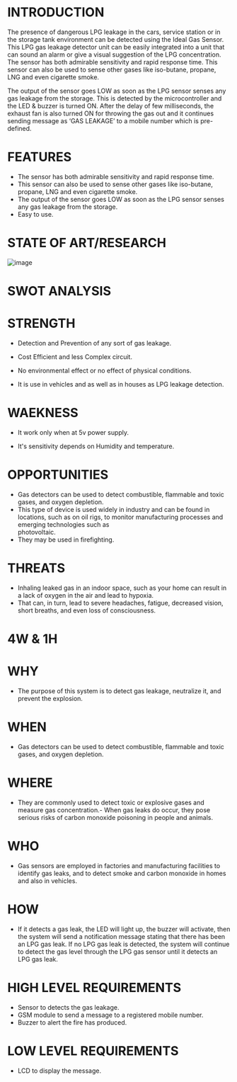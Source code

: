 # INTRODUCTION

   The presence of dangerous LPG leakage in the cars, service station or in the storage tank environment can be detected using the Ideal Gas Sensor. This LPG gas leakage detector unit can be easily integrated into a unit that can sound an alarm or give a visual suggestion of the LPG concentration. The sensor has both admirable sensitivity and rapid response time. This sensor can also be used to sense other gases like iso-butane, propane, LNG and even cigarette smoke.
 
   The output of the sensor goes LOW as soon as the LPG sensor senses any gas leakage from the storage. This is detected by the microcontroller and the LED & buzzer is turned ON. After the delay of few milliseconds, the exhaust fan is also turned ON for throwing the gas out and it continues sending message as ‘GAS LEAKAGE’ to a mobile number which is pre-defined.
   
# FEATURES

*  The sensor has both admirable sensitivity and rapid response time.
*  This sensor can also be used to sense other gases like iso-butane, propane, LNG and even cigarette smoke. 
*  The output of the sensor goes LOW as soon as the LPG sensor senses any gas leakage from the storage.
*  Easy to use.


# STATE OF ART/RESEARCH

![image](https://user-images.githubusercontent.com/94245015/144088408-5831066c-a48d-4419-8517-bab65da67e2d.png)


# SWOT ANALYSIS

# STRENGTH 

 - Detection and Prevention of any sort of gas leakage.

- Cost Efficient and less Complex circuit.

- No environmental effect or no effect of physical conditions.

- It is use in vehicles and as well as in houses as LPG leakage detection.

# WAEKNESS

- It work only when at 5v power supply.

- It's sensitivity depends on Humidity and temperature.

# OPPORTUNITIES

- Gas detectors can be used to detect combustible, flammable and toxic gases, and oxygen depletion. 
- This type of device is used widely in industry and can be found in locations, such as on oil rigs, to monitor manufacturing processes and emerging technologies such as         
  photovoltaic. 
- They may be used in firefighting.

# THREATS
- Inhaling leaked gas in an indoor space, such as your home can result in a lack of oxygen in the air and lead to hypoxia.
- That can, in turn, lead to severe headaches, fatigue, decreased vision, short breaths, and even loss of consciousness.
# 4W & 1H
# WHY
- The purpose of this system is to detect gas leakage, neutralize it, and prevent the explosion.
# WHEN
- Gas detectors can be used to detect combustible, flammable and toxic gases, and oxygen depletion.
# WHERE
- They are commonly used to detect toxic or explosive gases and measure gas concentration.- When gas leaks do occur, they pose serious risks of carbon monoxide poisoning in       people and animals. 
# WHO
- Gas sensors are employed in factories and manufacturing facilities to identify gas leaks, and to detect smoke and carbon monoxide in homes and also in vehicles.
# HOW
- If it detects a gas leak, the LED will light up, the buzzer will activate, then the system will send a notification message stating that there has been an LPG gas leak. If       no LPG gas leak is detected, the system will continue to detect the gas level through the LPG gas sensor until it detects an LPG gas leak.
# HIGH LEVEL REQUIREMENTS 
  - Sensor to detects the gas leakage.
  - GSM module to send a message to a registered mobile number.
  - Buzzer to alert the fire has produced.
# LOW LEVEL REQUIREMENTS
  - LCD to display the message.



